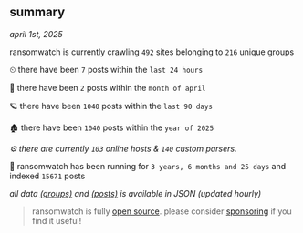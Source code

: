 
## summary
_april 1st, 2025_

ransomwatch is currently crawling `492` sites belonging to `216` unique groups

⏲ there have been `7` posts within the `last 24 hours`

🦈 there have been `2` posts within the `month of april`

🪐 there have been `1040` posts within the `last 90 days`

🏚 there have been `1040` posts within the `year of 2025`

_⚙️ there are currently `103` online hosts & `140` custom parsers._

🦕 ransomwatch has been running for `3 years, 6 months and 25 days` and indexed `15671` posts

_all data  [(groups)](http://ransomwhat.telemetry.ltd/groups) and [(posts)](http://ransomwhat.telemetry.ltd/posts) is available in JSON (updated hourly)_

> ransomwatch is fully [open source](https://github.com/joshhighet/ransomwatch#ransomwatch--). please consider [sponsoring](https://github.com/sponsors/joshhighet) if you find it useful!
